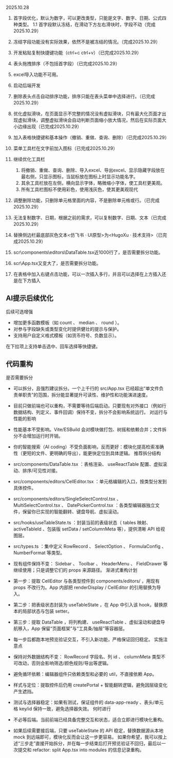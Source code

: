 2025.10.28

1. 首字段优化，默认为数字，可以更改类型，只能是文字、数字、日期、公式四种类型。
   1.1 首字段默认冻结，在滑动下方左右滑块时，字段不动（完成 2025.10.29）

2. 冻结字段功能没有实际效果，依然不是被冻结的情况。（完成2025.10.29）
3. 开发粘贴复制快捷键功能（ctrl+c  ctrl+v）（已完成2025.10.29）
4. 表头拖拽排序（不包括首字段）（已完成2025.10.29）
5. excel导入功能不可用。
6. 启动后端开发
7. 删除表头点击自动排序功能，排序只能在表头菜单中选择进行。（已完成2025.10.29）
8. 优化虚拟滑块，在页面显示不完整的情况没有虚拟滑块，只有最大化页面才出现虚拟滑块，调整虚拟滑块会自动判断页面缩小放大情况，然后在实际页面大小边缘出现（已完成2025.10.29）
9. 加入表格快捷键和基本操作（撤销、重做、查询、删除）（已完成2025.10.29）
10. 菜单工具栏在文字前加入图标（已完成2025.10.29）
11. 继续优化工具栏
    1. 将撤销、重做、查询、删除、导入excel、导出excel、显示隐藏字段放在最右侧，只显示图标，当鼠标放在图标上时显示功能名字。
    2. 其余工具栏放在左侧，横向显示字体，略微缩小字体，使工具栏更美观。
    3. 所有工具栏图标不使用彩色，使用浅灰色，使其更美观现代
12. 调整删除功能，只删除单元格里面的内容，不是删除单元格或行。（已完成2025.10.29）
13. 无法复制数字、日期，根据之前的需求，可以复制数字、日期、文本（已完成2025.10.29）
14. 替换侧边栏最底部灰色文本<仿飞书 · UI原型>为<HugoXu · 技术支持>（已完成2025.10.29）
15. scr\components\editors\DataTable.tsx近1000行了，是否需要拆分功能。
16. scr\App.tsx又变大了，是否需要拆分功能。
17. 在表格中加入右键点击功能，可以一次插入多行，并且可以选择在上方插入还是在下方插入





## AI提示后续优化

后续可选增强

- 增加更多函数模板（如 count 、 median 、 round ）。
- 对参与字段缺失或类型变化时提供健壮的提示与保护。
- 支持用户自定义格式模板（如货币符号、负数显示）。

在下拉项上支持单击选中、回车选择等快捷键。



## 代码重构

是否需要拆分

- 可以拆分，且强烈建议拆分。一个上千行的 src/App.tsx 已经超出“单文件负责单职责”的范围，拆分能显著提升可读性、维护性和功能演进速度。
- 目前只做前端也可以重构，不需要等待后端启动。只要现有对外接口（例如行数据结构、列定义、事件回调）保持不变，拆分不会影响系统运行。
对运行与性能的影响

- 性能基本不受影响。Vite/ESBuild 会对模块做打包、树摇和依赖合并；文件拆分不会增加运行时开销。
- 你的智能搜索（AI coding）不受负面影响，反而更好：模块化提高检索准确性（更短的文件、更明确的导出），能更快定位到具体逻辑。
推荐拆分结构

- src/components/DataTable.tsx ：表格渲染、 useReactTable 配置、虚拟滚动、排序/可见性对接。
- src/components/editors/CellEditor.tsx ：单元格编辑的入口，按类型分发到具体控件。
- src/components/editors/SingleSelectControl.tsx 、 MultiSelectControl.tsx 、 DatePickerControl.tsx ：各类型编辑器独立文件，保留你已实现的智能翻转、键盘导航、虚拟滚动。
- src/hooks/useTableState.ts ：封装当前的表级状态（ tables 映射、 activeTableId 、包装版 setData / setColumnMeta 等），提供清晰 API 给视图层。
- src/types.ts ：集中定义 RowRecord 、 SelectOption 、 FormulaConfig 、 NumberFormat 等类型。
- 现有组件保持不变： Sidebar 、 Toolbar 、 HeaderMenu 、 FieldDrawer 等继续使用；只是调整它们的 props 来源路径。
渐进式重构计划

- 第一步：提取 CellEditor 与各类型控件到 components/editors/ ，用现有 props 不改行为。App 内部把 renderDisplay / CellEditor 的引用替换为导入。
- 第二步：把表级状态封装为 useTableState ，在 App 中引入该 hook，替换原本的局部状态与包装 setter。
- 第三步：提取 DataTable ，将列构建、 useReactTable 、虚拟滚动和键盘导航移入，App 保留“页面框架”与“工具条/抽屉”等容器层。
- 每一步后都跑本地预览验证交互，不引入新功能，严格保证回归稳定。
实施注意点

- 保持对外数据结构不变： RowRecord 字段名、列 id 、 columnMeta 类型不可改动，否则会影响筛选/颜色规则/导出等逻辑。
- 避免循环依赖：编辑器组件只依赖类型和必要的 util，不直接依赖 App。
- 样式与定位：提取控件后仍用 createPortal + 智能翻转逻辑，避免因层级变化产生遮挡。
- 测试与选择器稳定：如果有测试，保证组件的 data-app-ready 、表头/单元格 key/id 保持一致，避免选择器失效。
何时进行

- 不必等后端。当前前端已经具备完整交互和状态，适合立即进行模块化重构。
- 如果后续需要接后端，只要 useTableState 的 API 稳定，替换数据源从本地 mock 到远端即可，模块化反而会让这一步更容易。
如果你希望，我可以按上述“三步走”直接开始拆分，并在每一步结束后打开预览验证不回归，最后以一次提交和 refactor: split App.tsx into modules 的信息记录重构。